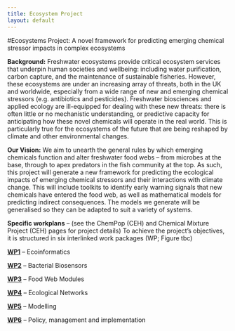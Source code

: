 ```yaml
---
title: Ecosystem Project
layout: default
---
```


#Ecosystems Project: A novel framework for predicting emerging chemical stressor impacts in complex ecosystems 

**Background:** Freshwater ecosystems provide critical ecosystem services that underpin human societies and wellbeing: including water purification, carbon capture, and the maintenance of sustainable fisheries. However, these ecosystems are under an increasing array of threats, both in the UK and worldwide, especially from a wide range of new and emerging chemical stressors (e.g. antibiotics and pesticides). Freshwater biosciences and applied ecology are ill-equipped for dealing with these new threats: there is often little or no mechanistic understanding, or predictive capacity for anticipating how these novel chemicals will operate in the real world. This is particularly true for the ecosystems of the future that are being reshaped by climate and other environmental changes. 

**Our Vision:**  We aim to unearth the general rules by which emerging chemicals function and alter freshwater food webs – from microbes at the base, through to apex predators in the fish community at the top. As such, this project will generate a new framework for predicting the ecological impacts of emerging chemical stressors and their interactions with climate change. This will include toolkits to identify early warning signals that new chemicals have entered the food web, as well as mathematical models for predicting indirect consequences. The models we generate will be generalised so they can be adapted to suit a variety of systems.  

**Specific workplans** – (see the ChemPop (CEH) and Chemical Mixture Project (CEH) pages for project details)
To achieve the project’s objectives, it is structured in six interlinked work packages (WP; Figure tbc)

[**WP1**](/WP1.md) – Ecoinformatics

[**WP2**](/WP2.md) – Bacterial Biosensors

[**WP3**](/WP3.md) – Food Web Modules

[**WP4**](/WP4.md) – Ecological Networks

[**WP5**](/WP5.md) – Modelling

[**WP6**](/WP6.md) – Policy, management and implementation
